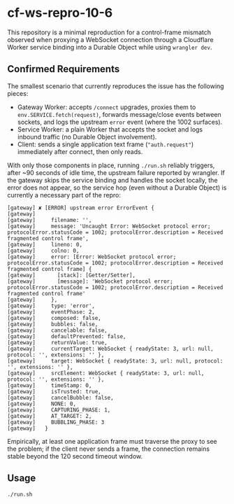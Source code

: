 # cf-ws-repro-10-6

This repository is a minimal reproduction for a control-frame mismatch observed when proxying a WebSocket connection through a Cloudflare Worker service binding into a Durable Object while using `wrangler dev`.

## Confirmed Requirements

The smallest scenario that currently reproduces the issue has the following pieces:

- Gateway Worker: accepts `/connect` upgrades, proxies them to `env.SERVICE.fetch(request)`, forwards message/close events between sockets, and logs the upstream `error` event (where the 1002 surfaces).
- Service Worker: a plain Worker that accepts the socket and logs inbound traffic (no Durable Object involvement).
- Client: sends a single application text frame (`"auth.request"`) immediately after connect, then only reads.

With only those components in place, running `./run.sh` reliably triggers, after ~90 seconds of idle time, the upstream failure reported by wrangler. If the gateway skips the service binding and handles the socket locally, the error does not appear, so the service hop (even without a Durable Object) is currently a necessary part of the repro:

```
[gateway] ✘ [ERROR] upstream error ErrorEvent {
[gateway]
[gateway]     filename: '',
[gateway]     message: 'Uncaught Error: WebSocket protocol error; protocolError.statusCode = 1002; protocolError.description = Received fragmented control frame',
[gateway]     lineno: 0,
[gateway]     colno: 0,
[gateway]     error: [Error: WebSocket protocol error; protocolError.statusCode = 1002; protocolError.description = Received fragmented control frame] {
[gateway]       [stack]: [Getter/Setter],
[gateway]       [message]: 'WebSocket protocol error; protocolError.statusCode = 1002; protocolError.description = Received fragmented control frame'
[gateway]     },
[gateway]     type: 'error',
[gateway]     eventPhase: 2,
[gateway]     composed: false,
[gateway]     bubbles: false,
[gateway]     cancelable: false,
[gateway]     defaultPrevented: false,
[gateway]     returnValue: true,
[gateway]     currentTarget: WebSocket { readyState: 3, url: null, protocol: '', extensions: '' },
[gateway]     target: WebSocket { readyState: 3, url: null, protocol: '', extensions: '' },
[gateway]     srcElement: WebSocket { readyState: 3, url: null, protocol: '', extensions: '' },
[gateway]     timeStamp: 0,
[gateway]     isTrusted: true,
[gateway]     cancelBubble: false,
[gateway]     NONE: 0,
[gateway]     CAPTURING_PHASE: 1,
[gateway]     AT_TARGET: 2,
[gateway]     BUBBLING_PHASE: 3
[gateway]   }
```

Empirically, at least one application frame must traverse the proxy to see the problem; if the client never sends a frame, the connection remains stable beyond the 120 second timeout window.

## Usage

```
./run.sh
```
